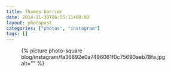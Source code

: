 ```yaml
---
title: Thames barrier
date: 2014-11-30T06:55:11+00:00
layout: photopost
categories: ["photos", "instagram"]
tags: []
---
```


<figure class="photo photo--square">
  {% picture photo-square blog/instagram/fa36892e0a7496061f0c75690aeb78fa.jpg alt="" %}
</figure>


